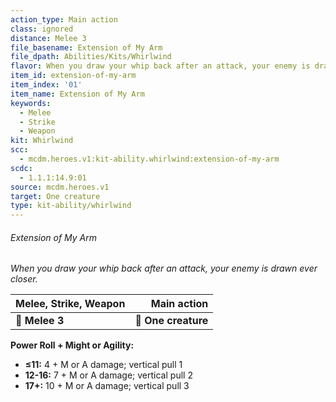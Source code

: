 ```yaml
---
action_type: Main action
class: ignored
distance: Melee 3
file_basename: Extension of My Arm
file_dpath: Abilities/Kits/Whirlwind
flavor: When you draw your whip back after an attack, your enemy is drawn ever closer.
item_id: extension-of-my-arm
item_index: '01'
item_name: Extension of My Arm
keywords:
  - Melee
  - Strike
  - Weapon
kit: Whirlwind
scc:
  - mcdm.heroes.v1:kit-ability.whirlwind:extension-of-my-arm
scdc:
  - 1.1.1:14.9:01
source: mcdm.heroes.v1
target: One creature
type: kit-ability/whirlwind
---
```


###### Extension of My Arm

*When you draw your whip back after an attack, your enemy is drawn ever closer.*

| **Melee, Strike, Weapon** |     **Main action** |
| ------------------------- | ------------------: |
| **📏 Melee 3**            | **🎯 One creature** |

**Power Roll + Might or Agility:**

- **≤11:** 4 + M or A damage; vertical pull 1
- **12-16:** 7 + M or A damage; vertical pull 2
- **17+:** 10 + M or A damage; vertical pull 3
